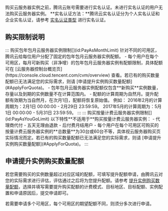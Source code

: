 购买云服务器实例之前，腾讯云账号需要进行实名认证。未进行实名认证的用户无法购买云服务器实例。
**实名认证方法：**腾讯云实名认证分为个人实名认证和企业实名认证，请参考 [实名认证类型](https://cloud.tencent.com/document/product/378/3629) 进行实名认证。

## 购买限制说明
<dx-tabs>
::: 购买包年包月云服务器实例限制[](id:PayAsMonthLimit)
针对不同的可用区，腾讯云给每位用户分配了固定的包年包月云服务器实例配额。
- 每个用户在每个可用区，每月可新购买（非净增）的包年包月云服务器实例有配额限制，具体配额可在 [云服务器控制台概览页](https://console.cloud.tencent.com/cvm/overview) 查看。若已有的购买数量配额已无法满足您的实际需求，则请 [申请提升实例购买数量配额](#ApplyForQuota)。
-  包年包月云服务器实例配额仅包含**新购买**实例数量，存量以及到期的实例数量不在计算范围内。
-  配额的计算周期为自然月。提升配额有效期为当自然月，在次月1日，配额将恢复原始值。
例如：
	2016年2月的计算周期为：2月1日 00:00:00 - 2月29日 23:59:59。
	2017年5月的计算周期为：5月1日 00:00:00 - 5月31日 23:59:59。
:::
::: 购买按量计费云服务器实例限制[](id:PayAsYouGoLimit)
 以下特性**不适用于**购买按量计费云服务器实例：
 - 代理商代付
 - 五天无理由退款
 - 后付费月结用户
-  每个用户在每个可用区可购买的按量计费云服务器实例的**总数量**为30台或60台不等，具体视云服务器购买页实际情况而定。若已有的购买数量配额已无法满足您的实际需求，则请 [申请提升实例购买数量配额](#ApplyForQuota)。
:::
</dx-tabs>


##  申请提升实例购买数量配额[](id:ApplyForQuota)
若您需要购买的实例数量超过对应区域的配额，可填写提升配额申请，由腾讯云对您的实际需求进行评估，评估通过之后将为您提升配额。请参考 [提升实例购买数量配额](https://cloud.tencent.com/document/product/213/55240)，选择并填写需要提升购买配额的计费模式、目标地区、目标配额、实例配置和申请原因后，提交申请即可。

<dx-alert infotype="notice" title="">
若需要申请多个可用区，每个可用区的期望配额不同，则须分多次进行申请。 
</dx-alert>



